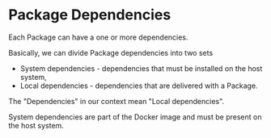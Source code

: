 
# Package Dependencies

Each Package can have a one or more dependencies.

Basically, we can divide Package dependencies into two sets

- System dependencies - dependencies that must be installed on the host system,
- Local dependencies - dependencies that are delivered with a Package.

The "Dependencies" in our context mean "Local dependencies".

System dependencies are part of the Docker image and must be present on the host system.
